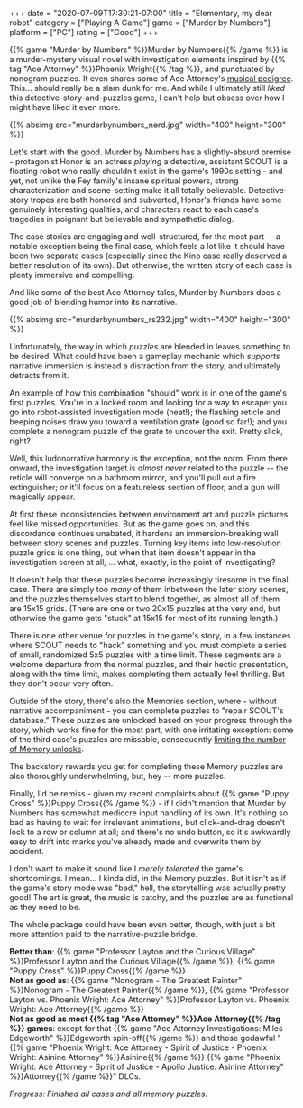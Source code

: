 +++
date = "2020-07-09T17:30:21-07:00"
title = "Elementary, my dear robot"
category = ["Playing A Game"]
game = ["Murder by Numbers"]
platform = ["PC"]
rating = ["Good"]
+++

{{% game "Murder by Numbers" %}}Murder by Numbers{{% /game %}} is a murder-mystery visual novel with investigation elements inspired by {{% tag "Ace Attorney" %}}Phoenix Wright{{% /tag %}}, and punctuated by nonogram puzzles.  It even shares some of Ace Attorney's <a href="https://aceattorney.fandom.com/wiki/Masakazu_Sugimori">musical pedigree</a>.  This... should really be a slam dunk for me.  And while I ultimately still <i>liked</i> this detective-story-and-puzzles game, I can't help but obsess over how I might have liked it even more.

{{% absimg src="murderbynumbers_nerd.jpg" width="400" height="300" %}}

Let's start with the good.  Murder by Numbers has a slightly-absurd premise - protagonist Honor is an actress <i>playing</i> a detective, assistant SCOUT is a floating robot who really shouldn't exist in the game's 1990s setting - and yet, not unlike the Fey family's insane spiritual powers, strong characterization and scene-setting make it all totally believable.  Detective-story tropes are both honored and subverted, Honor's friends have some genuinely interesting qualities, and characters react to each case's tragedies in poignant but believable and sympathetic dialog.

The case stories are engaging and well-structured, for the most part -- a notable exception being the final case, which feels a lot like it should have been two separate cases (especially since the Kino case really deserved a better resolution of its own).  But otherwise, the written story of each case is plenty immersive and compelling.

And like some of the best Ace Attorney tales, Murder by Numbers does a good job of blending humor into its narrative.

{{% absimg src="murderbynumbers_rs232.jpg" width="400" height="300" %}}

Unfortunately, the way in which <i>puzzles</i> are blended in leaves something to be desired.  What could have been a gameplay mechanic which <i>supports</i> narrative immersion is instead a distraction from the story, and ultimately detracts from it.

An example of how this combination "should" work is in one of the game's first puzzles.  You're in a locked room and looking for a way to escape: you go into robot-assisted investigation mode (neat!); the flashing reticle and beeping noises draw you toward a ventilation grate (good so far!); and you complete a nonogram puzzle of the grate to uncover the exit.  Pretty slick, right?

Well, this ludonarrative harmony is the exception, not the norm.  From there onward, the investigation target is <i>almost never</i> related to the puzzle -- the reticle will converge on a bathroom mirror, and you'll pull out a fire extinguisher; or it'll focus on a featureless section of floor, and a gun will magically appear.

At first these inconsistencies between environment art and puzzle pictures feel like missed opportunities.  But as the game goes on, and this discordance continues unabated, it hardens an immersion-breaking wall between story scenes and puzzles.  Turning key items into low-resolution puzzle grids is one thing, but when that item doesn't appear in the investigation screen at all, ... what, exactly, is the point of investigating?

It doesn't help that these puzzles become increasingly tiresome in the final case.  There are simply too <i>many</i> of them inbetween the later story scenes, and the puzzles themselves start to blend together, as almost all of them are 15x15 grids.  (There are one or two 20x15 puzzles at the very end, but otherwise the game gets "stuck" at 15x15 for most of its running length.)

There is one other venue for puzzles in the game's story, in a few instances where SCOUT needs to "hack" something and you must complete a series of small, randomized 5x5 puzzles with a time limit.  These segments are a welcome departure from the normal puzzles, and their hectic presentation, along with the time limit, makes completing them actually feel thrilling.  But they don't occur very often.

Outside of the story, there's also the Memories section, where - without narrative accompaniment - you can complete puzzles to "repair SCOUT's database."  These puzzles are unlocked based on your progress through the story, which works fine for the most part, with one irritating exception: some of the third case's puzzles are missable, consequently <a href="https://steamcommunity.com/app/1140290/discussions/0/1744521326157934434/">limiting the number of Memory unlocks</a>.

The backstory rewards you get for completing these Memory puzzles are also thoroughly underwhelming, but, hey -- more puzzles.

Finally, I'd be remiss - given my recent complaints about {{% game "Puppy Cross" %}}Puppy Cross{{% /game %}} - if I didn't mention that Murder by Numbers has somewhat mediocre input handling of its own.  It's nothing so bad as having to wait for irrelevant animations, but click-and-drag doesn't lock to a row or column at all; and there's no undo button, so it's awkwardly easy to drift into marks you've already made and overwrite them by accident.

I don't want to make it sound like I <i>merely tolerated</i> the game's shortcomings.  I mean... I kinda did, in the Memory puzzles.  But it isn't as if the game's story mode was "bad," hell, the storytelling was actually pretty good!  The art is great, the music is catchy, and the puzzles are as functional as they need to be.

The whole package could have been even better, though, with just a bit more attention paid to the narrative-puzzle bridge.

<b>Better than</b>: {{% game "Professor Layton and the Curious Village" %}}Professor Layton and the Curious Village{{% /game %}}, {{% game "Puppy Cross" %}}Puppy Cross{{% /game %}}  
<b>Not as good as</b>: {{% game "Nonogram - The Greatest Painter" %}}Nonogram - The Greatest Painter{{% /game %}}, {{% game "Professor Layton vs. Phoenix Wright: Ace Attorney" %}}Professor Layton vs. Phoenix Wright: Ace Attorney{{% /game %}}  
<b>Not as good as most {{% tag "Ace Attorney" %}}Ace Attorney{{% /tag %}} games</b>: except for that {{% game "Ace Attorney Investigations: Miles Edgeworth" %}}Edgeworth spin-off{{% /game %}} and those godawful "{{% game "Phoenix Wright: Ace Attorney - Spirit of Justice - Phoenix Wright: Asinine Attorney" %}}Asinine{{% /game %}} {{% game "Phoenix Wright: Ace Attorney - Spirit of Justice - Apollo Justice: Asinine Attorney" %}}Attorney{{% /game %}}" DLCs.

<i>Progress: Finished all cases and all memory puzzles.</i>
